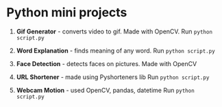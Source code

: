 # Python mini projects

1. **Gif Generator** - converts video to gif. Made with OpenCV. 
 Run ```python script.py``` 

2. **Word Explanation** - finds meaning of any word. 
 Run ```python script.py``` 

3. **Face Detection** - detects faces on pictures. Made with OpenCV

4. **URL Shortener** - made using Pyshorteners lib
 Run ```python script.py``` 

5. **Webcam Motion** - used OpenCV, pandas, datetime
Run ```python script.py```

